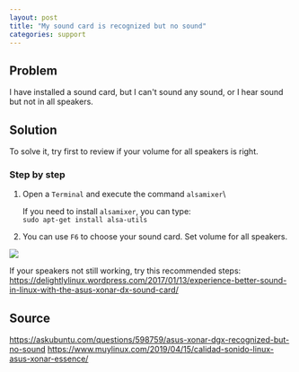 ```yaml
---
layout: post
title: "My sound card is recognized but no sound"
categories: support
---
```



## Problem

I have installed a sound card, but I can't sound any sound, or I hear sound but not in all speakers.

## Solution

To solve it, try first to review if your volume for all speakers is right.

### Step by step

1. Open a `Terminal` and execute the command `alsamixer`\

    If you need to install `alsamixer`, you can type:\
    `sudo apt-get install alsa-utils`

2. You can use `F6` to choose your sound card. Set volume for all speakers.

![](master/_posts/images-all/alsamixer-soundcard.png)

If your speakers not still working, try this recommended steps:\
<https://delightlylinux.wordpress.com/2017/01/13/experience-better-sound-in-linux-with-the-asus-xonar-dx-sound-card/>


## Source

<https://askubuntu.com/questions/598759/asus-xonar-dgx-recognized-but-no-sound>
<https://www.muylinux.com/2019/04/15/calidad-sonido-linux-asus-xonar-essence/>
